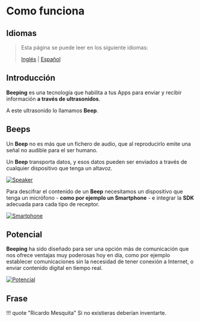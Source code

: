 # Como funciona

## Idiomas

> Esta página se puede leer en los siguiente idiomas:
>  
> [Inglés](https://docs.beeping.io/how-it-works) | [Español](https://docs-es.beeping.io/how-it-works)

## Introducción

**Beeping** es una tecnología que habilita a tus Apps para enviar y recibir información **a través de ultrasonidos**. 

A este ultrasonido lo llamamos **Beep**.

## Beeps

Un **Beep** no es más que un fichero de audio, que al reproducirlo emite una señal no audible para el ser humano.

Un **Beep** transporta datos, y esos datos pueden ser enviados a través de cualquier dispositivo que tenga un altavoz.

[![Speaker](/assets/images/deck/beeping.005.jpeg)](/assets/images/deck/beeping.005.jpeg)

Para descifrar el contenido de un **Beep** necesitamos un dispositivo que tenga un micrófono - **como por ejemplo un Smartphone** - e integrar la **SDK** adecuada para cada tipo de receptor.

[![Smartphone](/assets/images/deck/beeping.006.jpeg)](/assets/images/deck/beeping.006.jpeg)

## Potencial

**Beeping** ha sido diseñado para ser una opción más de comunicación que nos ofrece ventajas muy poderosas hoy en día, como por ejemplo establecer comunicaciones sin la necesidad de tener conexión a Internet, o enviar contenido digital en tiempo real.

[![Potencial](/assets/images/deck/beeping.007.jpeg)](/assets/images/deck/beeping.007.jpeg)

## Frase

!!! quote "Ricardo Mesquita"
    Si no existieras deberían inventarte.